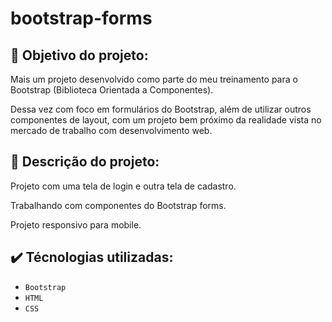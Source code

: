 # bootstrap-forms

## :dart: Objetivo do projeto:

Mais um projeto desenvolvido como parte do meu treinamento para o Bootstrap (Biblioteca Orientada a Componentes).

Dessa vez com foco em formulários do Bootstrap, além de utilizar outros componentes de layout, com um projeto bem próximo da realidade vista no mercado de trabalho com desenvolvimento web.

## :receipt: Descrição do projeto:

Projeto com uma tela de login e outra tela de cadastro.

Trabalhando com componentes do Bootstrap forms.

Projeto responsivo para mobile.

## :heavy_check_mark: Técnologias utilizadas:

- `Bootstrap`
- `HTML`
- `CSS`